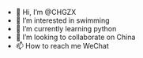 - 👋 Hi, I’m @CHGZX
- 👀 I’m interested in swimming
- 🌱 I’m currently learning python
- 💞️ I’m looking to collaborate on China
- 📫 How to reach me WeChat

<!---
CHGZX/CHGZX is a ✨ special ✨ repository because its `README.md` (this file) appears on your GitHub profile.
You can click the Preview link to take a look at your changes.
--->
